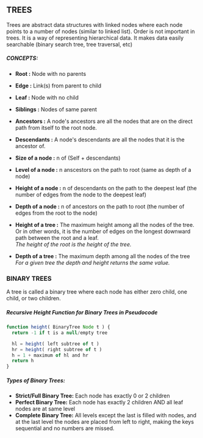 ## TREES

Trees are abstract data structures with linked nodes where each node points to a number of nodes (similar to linked list).
Order is not important in trees. It is a way of representing hierarchical data. It makes data easily searchable (binary search tree, tree traversal, etc)

##### CONCEPTS:
- **Root        :** Node with no parents
- **Edge        :** Link(s) from parent to child
- **Leaf        :** Node with no child
- **Siblings    :** Nodes of same parent
- **Ancestors   :** A node's ancestors are all the nodes that are on the direct path from itself to the root node.
- **Descendants :** A node's descendants are all the nodes that it is the ancestor of.
- **Size of a node   :** n of (Self + descendants)
- **Level of a node  :** n anscestors on the path to root (same as depth of a node)

- **Height of a node :** n of descendants on the path to the deepest leaf (the number of edges from the node to the deepest leaf)
- **Depth of a node  :** n of ancestors on the path to root (the number of edges from the root to the node)


- **Height of a tree :** The maximum height among all the nodes of the tree. Or in other words, it is the number of edges on the longest downward path between the root and a leaf. <br>
*The height of the root is the height of the tree.*
- **Depth of a tree :** The maximum depth among all the nodes of the tree <br>
*For a given tree the depth and height returns the same value.*


### BINARY TREES
A tree is called a binary tree where each node has either zero child, one child, or two children.

##### Recursive Height Function for Binary Trees in Pseudocode

```JavaScript
function height( BinaryTree Node t ) {
  return -1 if t is a null/empty tree

  hl = height( left subtree of t )
  hr = height( right subtree of t )
  h = 1 + maximum of hl and hr
  return h
}
```
##### Types of Binary Trees:
- **Strict/Full Binary Tree:** Each node has exactly 0 or 2 children
- **Perfect Binary Tree:** Each node has exactly 2 children AND all leaf nodes are at same level
- **Complete Binary Tree:** All levels except the last is filled with nodes, and at the last level the nodes are placed from left to right, making the keys sequential and no numbers are missed.
